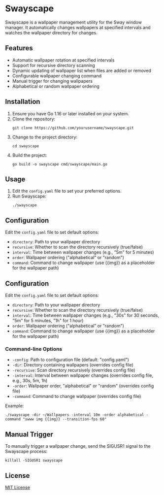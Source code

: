# Swayscape

Swayscape is a wallpaper management utility for the Sway window manager. It automatically changes wallpapers at specified intervals and watches the wallpaper directory for changes.

## Features

- Automatic wallpaper rotation at specified intervals
- Support for recursive directory scanning
- Dynamic updating of wallpaper list when files are added or removed
- Configurable wallpaper changing command
- Manual trigger for changing wallpapers
- Alphabetical or random wallpaper ordering

## Installation

1. Ensure you have Go 1.16 or later installed on your system.
2. Clone the repository:
   ```
   git clone https://github.com/yourusername/swayscape.git
   ```
3. Change to the project directory:
   ```
   cd swayscape
   ```
4. Build the project:
   ```
   go build -o swayscape cmd/swayscape/main.go
   ```

## Usage

1. Edit the `config.yaml` file to set your preferred options.
2. Run Swayscape:
   ```
   ./swayscape
   ```
## Configuration

Edit the `config.yaml` file to set default options:

- `directory`: Path to your wallpaper directory
- `recursive`: Whether to scan the directory recursively (true/false)
- `interval`: Time between wallpaper changes (e.g., "5m" for 5 minutes)
- `order`: Wallpaper ordering ("alphabetical" or "random")
- `command`: Command to change wallpaper (use {{img}} as a placeholder for the wallpaper path)

## Configuration

Edit the `config.yaml` file to set default options:

- `directory`: Path to your wallpaper directory
- `recursive`: Whether to scan the directory recursively (true/false)
- `interval`: Time between wallpaper changes (e.g., "30s" for 30 seconds, "5m" for 5 minutes, "1h" for 1 hour)
- `order`: Wallpaper ordering ("alphabetical" or "random")
- `command`: Command to change wallpaper (use {{img}} as a placeholder for the wallpaper path)

### Command-line Options

- `-config`: Path to configuration file (default: "config.yaml")
- `-dir`: Directory containing wallpapers (overrides config file)
- `-recursive`: Scan directory recursively (overrides config file)
- `-interval`: Interval between wallpaper changes (overrides config file, e.g., 30s, 5m, 1h)
- `-order`: Wallpaper order, "alphabetical" or "random" (overrides config file)
- `-command`: Command to change wallpaper (overrides config file)

Example:
```
./swayscape -dir ~/Wallpapers -interval 10m -order alphabetical -command "swww img {{img}} --transition-fps 60"
```

## Manual Trigger

To manually trigger a wallpaper change, send the SIGUSR1 signal to the Swayscape process:
```
killall -SIGUSR1 swayscape
```

## License

[MIT License](https://opensource.org/licenses/MIT)
